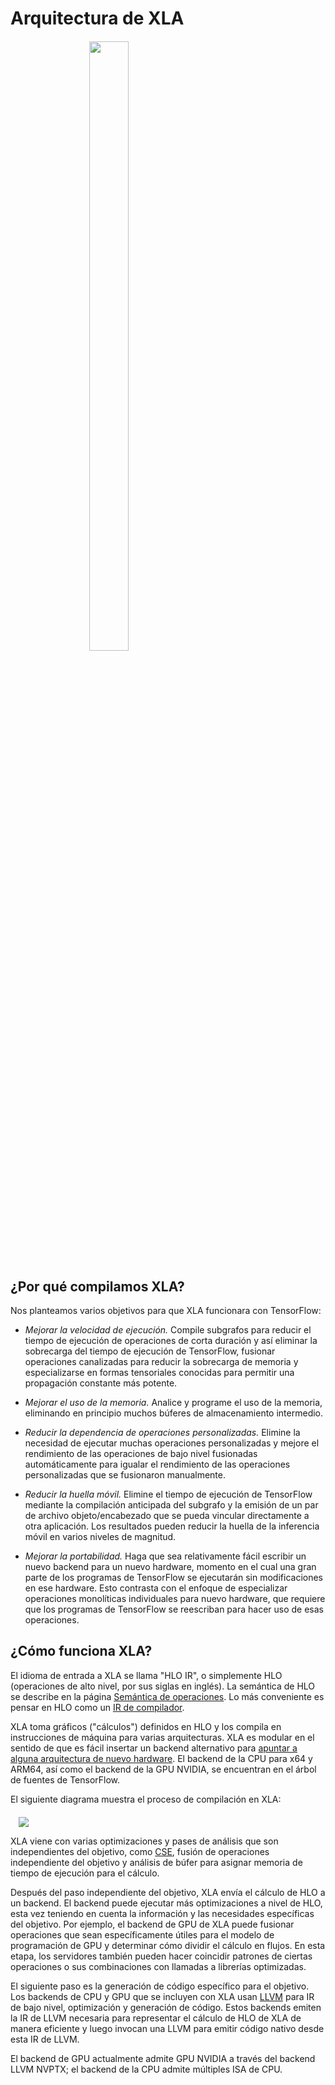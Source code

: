 # Arquitectura de XLA

<div style="width:50%; margin:auto; margin-bottom:10px; margin-top:20px;"> <img style="width:50%" src="./images/xlalogo.png">
</div>

## ¿Por qué compilamos XLA?

Nos planteamos varios objetivos para que XLA funcionara con TensorFlow:

- *Mejorar la velocidad de ejecución.* Compile subgrafos para reducir el tiempo de ejecución de operaciones de corta duración y así eliminar la sobrecarga del tiempo de ejecución de TensorFlow, fusionar operaciones canalizadas para reducir la sobrecarga de memoria y especializarse en formas tensoriales conocidas para permitir una propagación constante más potente.

- *Mejorar el uso de la memoria.* Analice y programe el uso de la memoria, eliminando en principio muchos búferes de almacenamiento intermedio.

- *Reducir la dependencia de operaciones personalizadas.* Elimine la necesidad de ejecutar muchas operaciones personalizadas y mejore el rendimiento de las operaciones de bajo nivel fusionadas automáticamente para igualar el rendimiento de las operaciones personalizadas que se fusionaron manualmente.

- *Reducir la huella móvil.* Elimine el tiempo de ejecución de TensorFlow mediante la compilación anticipada del subgrafo y la emisión de un par de archivo objeto/encabezado que se pueda vincular directamente a otra aplicación. Los resultados pueden reducir la huella de la inferencia móvil en varios niveles de magnitud.

- *Mejorar la portabilidad.* Haga que sea relativamente fácil escribir un nuevo backend para un nuevo hardware, momento en el cual una gran parte de los programas de TensorFlow se ejecutarán sin modificaciones en ese hardware. Esto contrasta con el enfoque de especializar operaciones monolíticas individuales para nuevo hardware, que requiere que los programas de TensorFlow se reescriban para hacer uso de esas operaciones.

## ¿Cómo funciona XLA?

El idioma de entrada a XLA se llama "HLO IR", o simplemente HLO (operaciones de alto nivel, por sus siglas en inglés). La semántica de HLO se describe en la página [Semántica de operaciones](./operation_semantics.md). Lo más conveniente es pensar en HLO como un [IR de compilador](https://en.wikipedia.org/wiki/Intermediate_representation).

XLA toma gráficos ("cálculos") definidos en HLO y los compila en instrucciones de máquina para varias arquitecturas. XLA es modular en el sentido de que es fácil insertar un backend alternativo para [apuntar a alguna arquitectura de nuevo hardware](./developing_new_backend.md). El backend de la CPU para x64 y ARM64, así como el backend de la GPU NVIDIA, se encuentran en el árbol de fuentes de TensorFlow.

El siguiente diagrama muestra el proceso de compilación en XLA:

<div style="width:95%; margin:auto; margin-bottom:10px; margin-top:20px;">   <img src="./images/how-does-xla-work.png">
</div>

XLA viene con varias optimizaciones y pases de análisis que son independientes del objetivo, como [CSE](https://en.wikipedia.org/wiki/Common_subexpression_elimination), fusión de operaciones independiente del objetivo y análisis de búfer para asignar memoria de tiempo de ejecución para el cálculo.

Después del paso independiente del objetivo, XLA envía el cálculo de HLO a un backend. El backend puede ejecutar más optimizaciones a nivel de HLO, esta vez teniendo en cuenta la información y las necesidades específicas del objetivo. Por ejemplo, el backend de GPU de XLA puede fusionar operaciones que sean específicamente útiles para el modelo de programación de GPU y determinar cómo dividir el cálculo en flujos. En esta etapa, los servidores también pueden hacer coincidir patrones de ciertas operaciones o sus combinaciones con llamadas a librerías optimizadas.

El siguiente paso es la generación de código específico para el objetivo. Los backends de CPU y GPU que se incluyen con XLA usan [LLVM](http://llvm.org) para IR de bajo nivel, optimización y generación de código. Estos backends emiten la IR de LLVM necesaria para representar el cálculo de HLO de XLA de manera eficiente y luego invocan una LLVM para emitir código nativo desde esta IR de LLVM.

El backend de GPU actualmente admite GPU NVIDIA a través del backend LLVM NVPTX; el backend de la CPU admite múltiples ISA de CPU.
